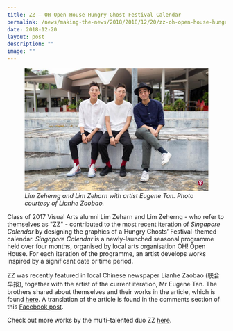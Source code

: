 ```yaml
---
title: ZZ – OH Open House Hungry Ghost Festival Calendar
permalink: /news/making-the-news/2018/2018/12/20/zz-oh-open-house-hungry-ghost-festival-calendar/
date: 2018-12-20
layout: post
description: ""
image: ""
---
```

<figure>
<img src="/images/zeharn-zeherng-eugene.jpg">
<figcaption><i>Lim Zeherng and Lim Zeharn with artist Eugene Tan. Photo courtesy of Lianhe Zaobao.</i></figcaption>
</figure>

Class of 2017 Visual Arts alumni Lim Zeharn and Lim Zeherng - who refer to themselves as "ZZ" - contributed to the most recent iteration of&nbsp;_Singapore Calendar_&nbsp;by designing the graphics of a Hungry Ghosts’ Festival-themed calendar.&nbsp;_Singapore Calendar_&nbsp;is a newly-launched seasonal programme held over four months, organised by local arts organisation OH! Open House. For each iteration of the programme, an artist develops works inspired by a significant date or time period.  
  
ZZ was recently featured in local Chinese newspaper Lianhe Zaobao (联合早报), together with the artist of the current iteration, Mr Eugene Tan. The brothers shared about themselves and their works in the article, which is found&nbsp;[here](https://bit.ly/2zGiuP2). A translation of the article is found in the comments section of this&nbsp;[Facebook post](https://www.facebook.com/SOTA.SG/photos/a.176685832498218/1134882420011883).  
  
Check out more works by the multi-talented duo ZZ&nbsp;[here](https://zeharnzeherng.com/).